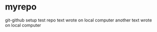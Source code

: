 # myrepo
git-github setup test repo
text wrote on local computer
another text wrote on local computer  
